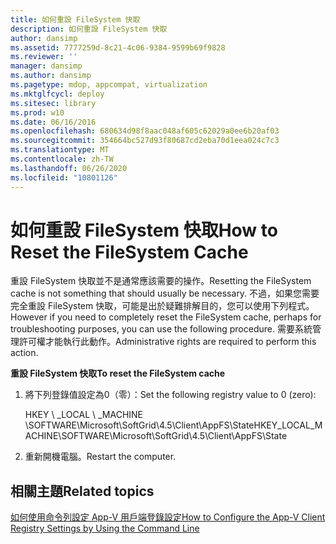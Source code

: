 ```yaml
---
title: 如何重設 FileSystem 快取
description: 如何重設 FileSystem 快取
author: dansimp
ms.assetid: 7777259d-8c21-4c06-9384-9599b69f9828
ms.reviewer: ''
manager: dansimp
ms.author: dansimp
ms.pagetype: mdop, appcompat, virtualization
ms.mktglfcycl: deploy
ms.sitesec: library
ms.prod: w10
ms.date: 06/16/2016
ms.openlocfilehash: 680634d98f8aac048af605c62029a0ee6b20af03
ms.sourcegitcommit: 354664bc527d93f80687cd2eba70d1eea024c7c3
ms.translationtype: MT
ms.contentlocale: zh-TW
ms.lasthandoff: 06/26/2020
ms.locfileid: "10801126"
---
```

# <span data-ttu-id="4047b-103">如何重設 FileSystem 快取</span><span class="sxs-lookup"><span data-stu-id="4047b-103">How to Reset the FileSystem Cache</span></span>


<span data-ttu-id="4047b-104">重設 FileSystem 快取並不是通常應該需要的操作。</span><span class="sxs-lookup"><span data-stu-id="4047b-104">Resetting the FileSystem cache is not something that should usually be necessary.</span></span> <span data-ttu-id="4047b-105">不過，如果您需要完全重設 FileSystem 快取，可能是出於疑難排解目的，您可以使用下列程式。</span><span class="sxs-lookup"><span data-stu-id="4047b-105">However if you need to completely reset the FileSystem cache, perhaps for troubleshooting purposes, you can use the following procedure.</span></span> <span data-ttu-id="4047b-106">需要系統管理許可權才能執行此動作。</span><span class="sxs-lookup"><span data-stu-id="4047b-106">Administrative rights are required to perform this action.</span></span>

**<span data-ttu-id="4047b-107">重設 FileSystem 快取</span><span class="sxs-lookup"><span data-stu-id="4047b-107">To reset the FileSystem cache</span></span>**

1.  <span data-ttu-id="4047b-108">將下列登錄值設定為0（零）：</span><span class="sxs-lookup"><span data-stu-id="4047b-108">Set the following registry value to 0 (zero):</span></span>

    <span data-ttu-id="4047b-109">HKEY \ _LOCAL \ _MACHINE \\SOFTWARE\\Microsoft\\SoftGrid\\4.5\\Client\\AppFS\\State</span><span class="sxs-lookup"><span data-stu-id="4047b-109">HKEY\_LOCAL\_MACHINE\\SOFTWARE\\Microsoft\\SoftGrid\\4.5\\Client\\AppFS\\State</span></span>

2.  <span data-ttu-id="4047b-110">重新開機電腦。</span><span class="sxs-lookup"><span data-stu-id="4047b-110">Restart the computer.</span></span>

## <span data-ttu-id="4047b-111">相關主題</span><span class="sxs-lookup"><span data-stu-id="4047b-111">Related topics</span></span>


[<span data-ttu-id="4047b-112">如何使用命令列設定 App-V 用戶端登錄設定</span><span class="sxs-lookup"><span data-stu-id="4047b-112">How to Configure the App-V Client Registry Settings by Using the Command Line</span></span>](how-to-configure-the-app-v-client-registry-settings-by-using-the-command-line.md)

 

 






